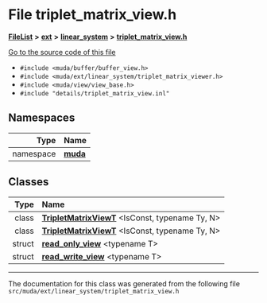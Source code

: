 

# File triplet\_matrix\_view.h



[**FileList**](files.md) **>** [**ext**](dir_dee31a662aa40cb7fc08cb07824f4a9a.md) **>** [**linear\_system**](dir_6f09a74f7ee1db37d591c4a0fc2f2223.md) **>** [**triplet\_matrix\_view.h**](triplet__matrix__view_8h.md)

[Go to the source code of this file](triplet__matrix__view_8h_source.md)



* `#include <muda/buffer/buffer_view.h>`
* `#include <muda/ext/linear_system/triplet_matrix_viewer.h>`
* `#include <muda/view/view_base.h>`
* `#include "details/triplet_matrix_view.inl"`













## Namespaces

| Type | Name |
| ---: | :--- |
| namespace | [**muda**](namespacemuda.md) <br> |


## Classes

| Type | Name |
| ---: | :--- |
| class | [**TripletMatrixViewT**](classmuda_1_1_triplet_matrix_view_t.md) &lt;IsConst, typename Ty, N&gt;<br> |
| class | [**TripletMatrixViewT**](classmuda_1_1_triplet_matrix_view_t.md) &lt;IsConst, typename Ty, N&gt;<br> |
| struct | [**read\_only\_view**](structmuda_1_1read__only__view.md) &lt;typename T&gt;<br> |
| struct | [**read\_write\_view**](structmuda_1_1read__write__view.md) &lt;typename T&gt;<br> |



















































------------------------------
The documentation for this class was generated from the following file `src/muda/ext/linear_system/triplet_matrix_view.h`

